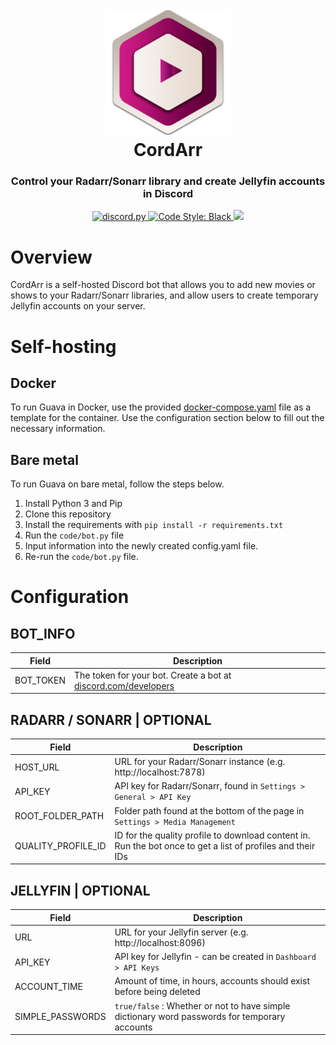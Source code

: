 <h1 align="center">
  <br>
  <img src="cordarr.png" width="200" alt="CordArr Logo"></a>
  <br>
  CordArr<br>
</h1>

<h3 align="center">
    Control your Radarr/Sonarr library and create Jellyfin accounts in Discord
</h3>

<p align="center">
  <a href="https://github.com/Rapptz/discord.py/">
     <img src="https://img.shields.io/badge/discord-py-blue.svg" alt="discord.py">
  </a>
  <a href="https://github.com/psf/black">
    <img src="https://img.shields.io/badge/code%20style-black-000000.svg" alt="Code Style: Black">
  </a>
  <a href="https://makeapullrequest.com">
    <img src="https://img.shields.io/badge/PRs-welcome-brightgreen.svg">
  </a>
</p>

# Overview

CordArr is a self-hosted Discord bot that allows you to add new movies or shows to your Radarr/Sonarr libraries, and allow users to create temporary Jellyfin accounts on your server.

# Self-hosting

## Docker
To run Guava in Docker, use the provided [docker-compose.yaml](docker-compose.yaml) file as a template for the container. Use the configuration section below to fill out the necessary information.

## Bare metal
To run Guava on bare metal, follow the steps below.

1. Install Python 3 and Pip
2. Clone this repository
3. Install the requirements with `pip install -r requirements.txt`
4. Run the `code/bot.py` file
5. Input information into the newly created config.yaml file.
6. Re-run the `code/bot.py` file.

# Configuration
## BOT_INFO
Field | Description
--- | ---
BOT_TOKEN | The token for your bot. Create a bot at [discord.com/developers](https://discord.com/developers)

## RADARR / SONARR | OPTIONAL
Field | Description
--- | ---
HOST_URL | URL for your Radarr/Sonarr instance (e.g. http://localhost:7878)
API_KEY | API key for Radarr/Sonarr, found in `Settings > General > API Key`
ROOT_FOLDER_PATH | Folder path found at the bottom of the page in `Settings > Media Management`
QUALITY_PROFILE_ID | ID for the quality profile to download content in. Run the bot once to get a list of profiles and their IDs

## JELLYFIN | OPTIONAL
Field | Description
--- | ---
URL | URL for your Jellyfin server (e.g. http://localhost:8096)
API_KEY | API key for Jellyfin - can be created in `Dashboard > API Keys`
ACCOUNT_TIME | Amount of time, in hours, accounts should exist before being deleted
SIMPLE_PASSWORDS | `true/false` : Whether or not to have simple dictionary word passwords for temporary accounts